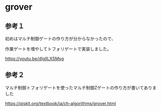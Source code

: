 # grover



## 参考１

初めはマルチ制御ゲートの作り方が分からなかったので、

作業ゲートを増やしてトフォリゲートで実装しました。

https://youtu.be/dIgllLXSMsg

## 参考２

マルチ制御トフォリゲートを使ったマルチ制御Zゲートの作り方が書いてありました

https://qiskit.org/textbook/ja/ch-algorithms/grover.html
